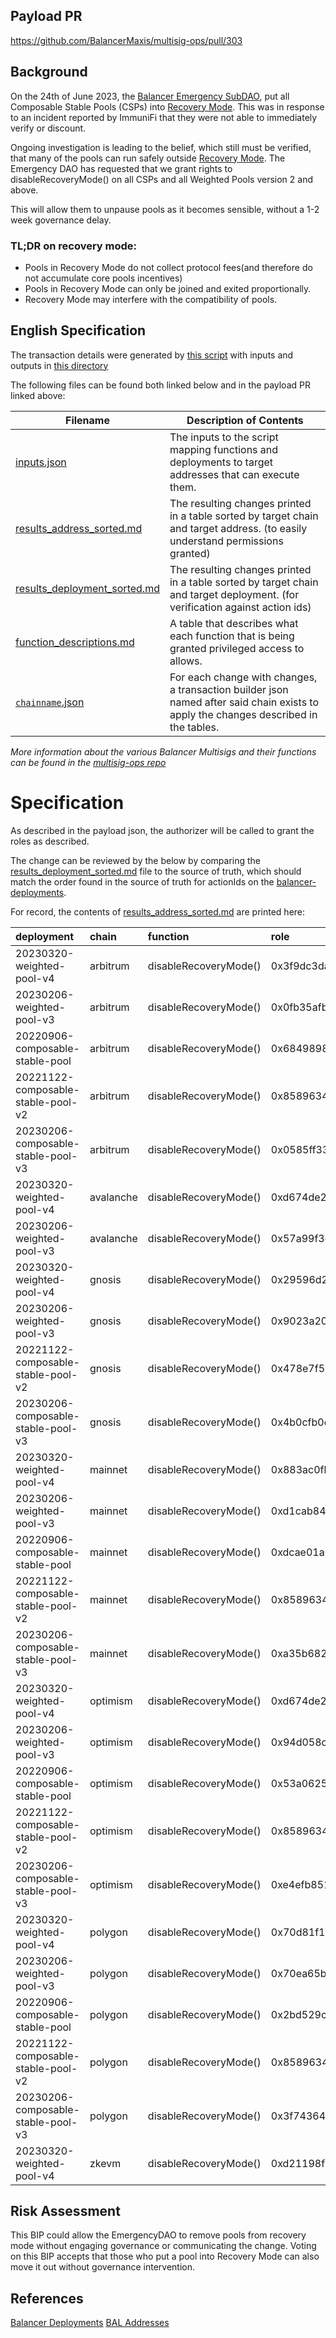 ## Payload PR 
https://github.com/BalancerMaxis/multisig-ops/pull/303

## Background
On the 24th of June 2023, the [Balancer Emergency SubDAO](https://docs.balancer.fi/concepts/governance/emergency.html#emergency-subdao), put all Composable Stable Pools (CSPs) into [Recovery Mode](https://forum.balancer.fi/t/bip-121-permission-granting-recovery-mode/4045).  This was in response to an incident reported by ImmuniFi that they were not able to immediately verify or discount.

Ongoing investigation is leading to the belief, which still must be verified, that many of the pools can run safely outside [Recovery Mode](https://forum.balancer.fi/t/bip-121-permission-granting-recovery-mode/4045).  The Emergency DAO has requested that we grant rights to disableRecoveryMode() on all CSPs and all Weighted Pools version 2 and above.

This will allow them to unpause pools as it becomes sensible, without a 1-2 week governance delay.

### TL;DR on recovery mode:
- Pools in Recovery Mode do not collect protocol fees(and therefore do not accumulate core pools incentives)
- Pools in Recovery Mode can only be joined and exited proportionally.
- Recovery Mode may interfere with the compatibility of pools.

## English Specification

The transaction details were generated by [this script](https://github.com/BalancerMaxis/multisig-ops/blob/main/action-scripts/gen_add_permissions_payload.py) with inputs and outputs in [this directory](https://github.com/BalancerMaxis/multisig-ops/tree/staging/BIPs/BIP-343)

The following files can be found both linked below and in the payload PR linked above:

| Filename                                                                                                                             | Description of Contents                                                                                                              |
|--------------------------------------------------------------------------------------------------------------------------------------|--------------------------------------------------------------------------------------------------------------------------------------|
| [inputs.json](https://github.com/BalancerMaxis/multisig-ops/blob/staging/BIPs/BIP-343/inputs.json)                                   | The inputs to the script mapping functions and deployments to target addresses that can execute them.                                |
| [results_address_sorted.md](https://github.com/BalancerMaxis/multisig-ops/blob/staging/BIPs/BIP-343/results_address_sorted.md)       | The resulting changes printed in a table sorted by target chain and target address. (to easily understand permissions granted)       |
| [results_deployment_sorted.md](https://github.com/BalancerMaxis/multisig-ops/blob/staging/BIPs/BIP-343/results_deployment_sorted.md) | The resulting changes printed in a table sorted by target chain and target deployment. (for verification against action ids)         |
| [function_descriptions.md](https://github.com/BalancerMaxis/multisig-ops/blob/staging/BIPs/BIP-343/function_descriptions.md)         | A table that describes what each function that is being granted privileged access to allows.                                         |                                                                                                                                             |
| [`chainname`.json](https://github.com/BalancerMaxis/multisig-ops/tree/staging/BIPs/2023-W26/BIP-343/)                                | For each change with changes, a transaction builder json named after said chain exists to apply the changes described in the tables. |

_More information about the various Balancer Multisigs and their functions can be found in the [multisig-ops repo](https://github.com/BalancerMaxis/multisig-ops/blob/staging/multisigs.md)_

# Specification

As described in the payload json, the authorizer will be called to grant the roles as described.  

The change can be reviewed by the below by comparing the [results_deployment_sorted.md](https://github.com/BalancerMaxis/multisig-ops/tree/staging/BIPs/BIP-343/results_deployment_sorted.md) file to the source of truth,  which should match the order found in the source of truth for actionIds on the [balancer-deployments](https://github.com/balancer/balancer-deployments/tree/master/action-ids).

For record, the contents of [results_address_sorted.md](https://github.com/BalancerMaxis/multisig-ops/tree/staging/BIPs/BIP-343/results_address_sorted.md) are printed here:



| deployment                         | chain     | function              | role                                                               | caller              | caller_address                             |
|:-----------------------------------|:----------|:----------------------|:-------------------------------------------------------------------|:--------------------|:-------------------------------------------|
| 20230320-weighted-pool-v4          | arbitrum  | disableRecoveryMode() | 0x3f9dc3da8a6332271be3fccd1a107fd3117a1a988666ff673241edc8c12279ac | multisigs/emergency | 0xf404C5a0c02397f0908A3524fc5eb84e68Bbe60D |
| 20230206-weighted-pool-v3          | arbitrum  | disableRecoveryMode() | 0x0fb35afbdd369d25e1e13986af342dd66f4af22e88628aded66fc015fddee9e6 | multisigs/emergency | 0xf404C5a0c02397f0908A3524fc5eb84e68Bbe60D |
| 20220906-composable-stable-pool    | arbitrum  | disableRecoveryMode() | 0x6849898f08c7f64552f27ae1a4dfcc908200c4d6901ee3945a8c62dbf9cefb8f | multisigs/emergency | 0xf404C5a0c02397f0908A3524fc5eb84e68Bbe60D |
| 20221122-composable-stable-pool-v2 | arbitrum  | disableRecoveryMode() | 0x85896342da44e8444ef54be6c4643b51c1e23270bb9ec1f0257cd03d72a80cb6 | multisigs/emergency | 0xf404C5a0c02397f0908A3524fc5eb84e68Bbe60D |
| 20230206-composable-stable-pool-v3 | arbitrum  | disableRecoveryMode() | 0x0585ff33fe95b333f37198850856b5b788891cbc6fd99c447b8d7625c94a33b9 | multisigs/emergency | 0xf404C5a0c02397f0908A3524fc5eb84e68Bbe60D |
| 20230320-weighted-pool-v4          | avalanche | disableRecoveryMode() | 0xd674de2cecb3a543953d0844369358124e617428c5e1bbff8924a84e7e4128fa | multisigs/emergency | 0x308f8d3536261C32c97D2f85ddc357f5cCdF33F0 |
| 20230206-weighted-pool-v3          | avalanche | disableRecoveryMode() | 0x57a99f3ed4c936dc3acc397e914c860702345856a9cca3a5be4c01fefa6a7674 | multisigs/emergency | 0x308f8d3536261C32c97D2f85ddc357f5cCdF33F0 |
| 20230320-weighted-pool-v4          | gnosis    | disableRecoveryMode() | 0x29596d20dcc54c557d94ae57af84f08715a588be1d756198eec61a3dc368b6c1 | multisigs/emergency | 0xd6110A7756080a4e3BCF4e7EBBCA8E8aDFBC9962 |
| 20230206-weighted-pool-v3          | gnosis    | disableRecoveryMode() | 0x9023a208ea63197b4da99dc4a096d44fb3152b807b6e4d37f15239d9fff8beb2 | multisigs/emergency | 0xd6110A7756080a4e3BCF4e7EBBCA8E8aDFBC9962 |
| 20221122-composable-stable-pool-v2 | gnosis    | disableRecoveryMode() | 0x478e7f53087deab85ae5870218c02821a6bafa4a75984797ac58cdfd513a385b | multisigs/emergency | 0xd6110A7756080a4e3BCF4e7EBBCA8E8aDFBC9962 |
| 20230206-composable-stable-pool-v3 | gnosis    | disableRecoveryMode() | 0x4b0cfb0e3afde1903ef88f0072b490a0d78f1027a165371b1b4732daa84a9559 | multisigs/emergency | 0xd6110A7756080a4e3BCF4e7EBBCA8E8aDFBC9962 |
| 20230320-weighted-pool-v4          | mainnet   | disableRecoveryMode() | 0x883ac0fb54f0b07161f4c1d1132c7179cf4fd457dec4d2cf15af62bfe93d6402 | multisigs/emergency | 0xA29F61256e948F3FB707b4b3B138C5cCb9EF9888 |
| 20230206-weighted-pool-v3          | mainnet   | disableRecoveryMode() | 0xd1cab845861601849b43df194d75e16c676ee31cf20296f392e9d44dd3793ef3 | multisigs/emergency | 0xA29F61256e948F3FB707b4b3B138C5cCb9EF9888 |
| 20220906-composable-stable-pool    | mainnet   | disableRecoveryMode() | 0xdcae01a1d3143e115458cda9b816ea278dd5daf08d9b6d3ec668632aa7b82dad | multisigs/emergency | 0xA29F61256e948F3FB707b4b3B138C5cCb9EF9888 |
| 20221122-composable-stable-pool-v2 | mainnet   | disableRecoveryMode() | 0x85896342da44e8444ef54be6c4643b51c1e23270bb9ec1f0257cd03d72a80cb6 | multisigs/emergency | 0xA29F61256e948F3FB707b4b3B138C5cCb9EF9888 |
| 20230206-composable-stable-pool-v3 | mainnet   | disableRecoveryMode() | 0xa35b682012cf580f34e9cd41e4bf1c0210b6ebfc1a952fb582842c0e23b8c069 | multisigs/emergency | 0xA29F61256e948F3FB707b4b3B138C5cCb9EF9888 |
| 20230320-weighted-pool-v4          | optimism  | disableRecoveryMode() | 0xd674de2cecb3a543953d0844369358124e617428c5e1bbff8924a84e7e4128fa | multisigs/emergency | 0xd4c87b33afcE39F1E3F4aF1ce8fFFF7241d9128B |
| 20230206-weighted-pool-v3          | optimism  | disableRecoveryMode() | 0x94d058c565b594a202b88b57a685b093db0fd3406b926f2033a3443a6d8e1b50 | multisigs/emergency | 0xd4c87b33afcE39F1E3F4aF1ce8fFFF7241d9128B |
| 20220906-composable-stable-pool    | optimism  | disableRecoveryMode() | 0x53a0625529c519f2e4a706b874baf30797466df455c9d39cd3ee19e6fe5bc6e2 | multisigs/emergency | 0xd4c87b33afcE39F1E3F4aF1ce8fFFF7241d9128B |
| 20221122-composable-stable-pool-v2 | optimism  | disableRecoveryMode() | 0x85896342da44e8444ef54be6c4643b51c1e23270bb9ec1f0257cd03d72a80cb6 | multisigs/emergency | 0xd4c87b33afcE39F1E3F4aF1ce8fFFF7241d9128B |
| 20230206-composable-stable-pool-v3 | optimism  | disableRecoveryMode() | 0xe4efb851c410e171273aee46d6939a91154b536e375e6fe59c09a4e617072339 | multisigs/emergency | 0xd4c87b33afcE39F1E3F4aF1ce8fFFF7241d9128B |
| 20230320-weighted-pool-v4          | polygon   | disableRecoveryMode() | 0x70d81f1b0f71c8c3037ee34b69ad6980888bab8b2e32959f8c6aac274a7f10cb | multisigs/emergency | 0x3c58668054c299bE836a0bBB028Bee3aD4724846 |
| 20230206-weighted-pool-v3          | polygon   | disableRecoveryMode() | 0x70ea65bcadbec99c10058d43f9acdc9a5ad05cde666b7d0065818feb763e7cb2 | multisigs/emergency | 0x3c58668054c299bE836a0bBB028Bee3aD4724846 |
| 20220906-composable-stable-pool    | polygon   | disableRecoveryMode() | 0x2bd529cf8062fa0ff07c2054e5dc654a104415c2ae171092c450a88c9ff098a9 | multisigs/emergency | 0x3c58668054c299bE836a0bBB028Bee3aD4724846 |
| 20221122-composable-stable-pool-v2 | polygon   | disableRecoveryMode() | 0x85896342da44e8444ef54be6c4643b51c1e23270bb9ec1f0257cd03d72a80cb6 | multisigs/emergency | 0x3c58668054c299bE836a0bBB028Bee3aD4724846 |
| 20230206-composable-stable-pool-v3 | polygon   | disableRecoveryMode() | 0x3f743640e5e338ede5771590dab93e6860616f4318ca6d5a578c84be2c329844 | multisigs/emergency | 0x3c58668054c299bE836a0bBB028Bee3aD4724846 |
| 20230320-weighted-pool-v4          | zkevm     | disableRecoveryMode() | 0xd21198f97672ee6118c9598a1b4c2053515bf28a40c4df5cf02365c4ff3d5ba7 | multisigs/emergency | 0x79b131498355daa2cC740936fcb9A7dF76A86223 |
## Risk Assessment
This BIP could allow the EmergencyDAO to remove pools from recovery mode without engaging governance or communicating the change.  Voting on this BIP accepts that those who put a pool into Recovery Mode can also move it out without governance intervention.


## References

[Balancer Deployments](https://github.com/balancer/balancer-deployments)
[BAL Addresses](https://github.com/BalancerMaxis/bal_addresses)
